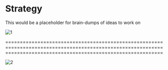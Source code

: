 # Strategy
This would be a placeholder for brain-dumps of ideas to work on

![1](https://user-images.githubusercontent.com/8856857/42864564-3e9db374-8aaa-11e8-87b3-7d59b2f60c53.jpg)

==================================================================================================================================================================

![2](https://user-images.githubusercontent.com/8856857/42865205-4625d5e8-8aac-11e8-89fa-788e4fd8b96e.JPG)
